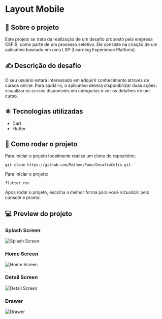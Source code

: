 # Layout Mobile

## 📝 Sobre o projeto
Este projeto se trata da realização de um desafio proposto pela empresa CEFIS, como parte de um processo seletivo. Ele consiste na criação de um aplicativo baseado em uma LXP (Learning Experience
Platform).

## ✍️ Descrição do desafio
O seu usuário estará interessado em adquirir conhecimento através de cursos
online. Para ajudá-lo, o aplicativo deverá disponibilizar duas ações: visualizar os
cursos disponíveis em categorias e ver os detalhes de um curso.

## ⚛️ Tecnologias utilizadas
- Dart
- Flutter

## 💽 Como rodar o projeto
Para iniciar o projeto localmente realize um clone do repositório:
```
git clone https://github.com/MatheusPano/DesafioCefis.git
```

Para iniciar o projeto:
```
flutter run
```

Após rodar o projeto, escolha a melhor forma para você vizualizar pelo console e pronto:


## 💻 Preview do projeto

### Splash Screen
![Splash Screen](images/SplashScreen.png)

### Home Screen
![Home Screen](images/HomeScreen.png)

### Detail Screen
![Detail Screen](images/CourseDetailScreen.png)

### Drawer
![Drawer](images/Drawer.png)


